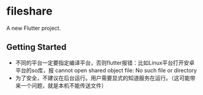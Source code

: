 # fileshare

A new Flutter project.

## Getting Started

- 不同的平台一定要指定编译平台，否则flutter报错：比如Linux平台打开安卓平台的so库，报 cannot open shared object file: No such file or directory
- 为了安全，不建议在后台运行。用户需要显式的知道服务在运行。（这可能带来一个问题，就是本机不能传送文件）